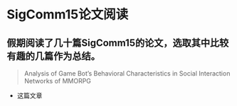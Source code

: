 # SigComm15论文阅读
假期阅读了几十篇SigComm15的论文，选取其中比较有趣的几篇作为总结。
----
> Analysis of Game Bot’s Behavioral Characteristics in Social Interaction Networks of MMORPG

- 这篇文章

